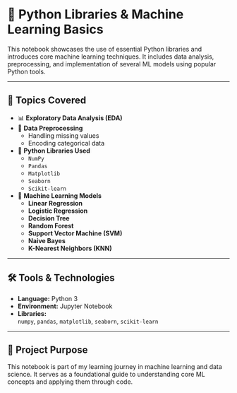 # 📘 **Python Libraries & Machine Learning Basics**

This notebook showcases the use of essential Python libraries and introduces core machine learning techniques. It includes data analysis, preprocessing, and implementation of several ML models using popular Python tools.

---

## 🧠 **Topics Covered**

- 📊 **Exploratory Data Analysis (EDA)**
- 🧹 **Data Preprocessing**
  - Handling missing values
  - Encoding categorical data
- 🧰 **Python Libraries Used**
  - `NumPy`
  - `Pandas`
  - `Matplotlib`
  - `Seaborn`
  - `Scikit-learn`
- 🤖 **Machine Learning Models**
  - **Linear Regression**
  - **Logistic Regression**
  - **Decision Tree**
  - **Random Forest**
  - **Support Vector Machine (SVM)**
  - **Naive Bayes**
  - **K-Nearest Neighbors (KNN)**

---

## 🛠️ **Tools & Technologies**

- **Language:** Python 3  
- **Environment:** Jupyter Notebook  
- **Libraries:**  
  `numpy`, `pandas`, `matplotlib`, `seaborn`, `scikit-learn`

---

## 🎯 **Project Purpose**

This notebook is part of my learning journey in machine learning and data science. It serves as a foundational guide to understanding core ML concepts and applying them through code.



